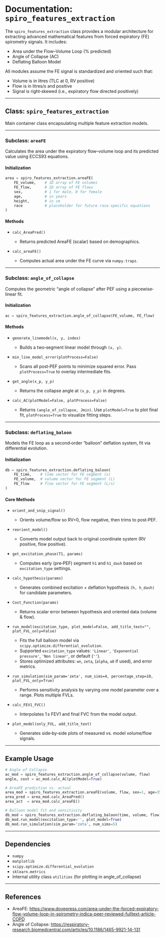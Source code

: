 # Documentation: `spiro_features_extraction`

The `spiro_features_extraction` class provides a modular architecture for extracting advanced mathematical features from forced expiratory (FE) spirometry signals. It includes:

* Area under the Flow–Volume Loop (% predicted)
* Angle of Collapse (AC)
* Deflating Balloon Model

All modules assume the FE signal is standardized and oriented such that:

* Volume is in litres (TLC at 0, RV positive)
* Flow is in litres/s and positive
* Signal is right‐skewed (i.e., expiratory flow directed positively)

---
## Class: `spiro_features_extraction`

Main container class encapsulating multiple feature extraction models.

---

### Subclass: `areaFE`
Calculates the area under the expiratory flow–volume loop and its predicted value using ECCS93 equations.

#### Initialization
```python
area = spiro_features_extraction.areaFE(
    FE_volume,    # 1D array of FE volumes
    FE_flow,      # 1D array of FE flows
    sex,          # 1 for male, 0 for female
    age,          # in years
    height,       # in cm
    race          # placeholder for future race-specific equations
)
```

#### Methods

* `calc_AreaPred()`
  - Returns predicted AreaFE (scalar) based on demographics.

* `calc_areaFE()`
  - Computes actual area under the FE curve via `numpy.trapz`.

---

### Subclass: `angle_of_collapse`
Computes the geometric “angle of collapse” after PEF using a piecewise‐linear fit.

#### Initialization
```python
ac = spiro_features_extraction.angle_of_collapse(FE_volume, FE_flow)
```

#### Methods

* `generate_linemodel(x, y, index)`
  - Builds a two‐segment linear model through `(x, y)`.

* `min_line_model_error(plotProcess=False)`
  - Scans all post‐PEF points to minimize squared error. Pass `plotProcess=True` to overlay intermediate fits.

* `get_angle(x_p, y_p)`
  - Returns the collapse angle at `(x_p, y_p)` in degrees.

* `calc_AC(plotModel=False, plotProcess=False)`
  - Returns `(angle_of_collapse, Jmin)`. Use `plotModel=True` to plot final fit, `plotProcess=True` to visualize fitting steps.

---

### Subclass: `deflating_baloon`
Models the FE loop as a second‐order “balloon” deflation system, fit via differential evolution.

#### Initialization
```python
db = spiro_features_extraction.deflating_baloon(
    FE_time,    # time vector for FE segment (s)
    FE_volume,  # volume vector for FE segment (L)
    FE_flow     # flow vector for FE segment (L/s)
)
```

#### Core Methods

* `orient_and_snip_signal()`
  - Orients volume/flow so RV=0, flow negative, then trims to post‐PEF.

* `reorient_model()`
  - Converts model output back to original coordinate system (RV positive, flow positive).

* `get_excitation_phase(T1, params)`
  - Computes early (pre‐PEF) segment `h1` and `h1_dash` based on `excitation_type` settings.

* `calc_hypothesis(params)`
  - Generates combined excitation + deflation hypothesis `(h, h_dash)` for candidate parameters.

* `Cost_Function(params)`
  - Returns scalar error between hypothesis and oriented data (volume & flow).

* `run_model(excitation_type, plot_model=False, add_title_text="", plot_FVL_only=False)`
  - Fits the full balloon model via `scipy.optimize.differential_evolution`. 
  - Supported `excitation_type` values: `'Linear'`, `'Exponential pressure'`, `'Non linear'`, or default (`''`).
  - Stores optimized attributes: `wn`, `zeta`, (`alpha`, `a0` if used), and error metrics.

* `run_simulation(sim_param='zeta', num_sims=4, percentage_step=10, plot_FVL_only=True)`
  - Performs sensitivity analysis by varying one model parameter over a range. Plots multiple FVLs.

* `calc_FEV1_FVC()`
  - Interpolates 1 s FEV1 and final FVC from the model output.

* `plot_model(only_FVL, add_title_text)`
  - Generates side‐by‐side plots of measured vs. model volume/flow signals.

---

## Example Usage
```python
# Angle of Collapse
ac_mod = spiro_features_extraction.angle_of_collapse(volume, flow)
angle, cost = ac_mod.calc_AC(plotModel=True)

# AreaFE prediction vs. actual
area_mod = spiro_features_extraction.areaFE(volume, flow, sex=1, age=35, height=170, race=None)
area_pred = area_mod.calc_AreaPred()
area_act  = area_mod.calc_areaFE()

# Balloon model fit and sensitivity
db_mod = spiro_features_extraction.deflating_baloon(time, volume, flow)
db_mod.run_model(excitation_type='', plot_model=True)
db_mod.run_simulation(sim_param='zeta', num_sims=5)
```

---

## Dependencies
* `numpy`
* `matplotlib`
* `scipy.optimize.differential_evolution`
* `sklearn.metrics`
* Internal utility class `utilities` (for plotting in angle_of_collapse)

---

## References
* AreaFE: https://www.dovepress.com/area-under-the-forced-expiratory-flow-volume-loop-in-spirometry-indica-peer-reviewed-fulltext-article-COPD
* Angle of Collapse: https://respiratory-research.biomedcentral.com/articles/10.1186/1465-9921-14-131
